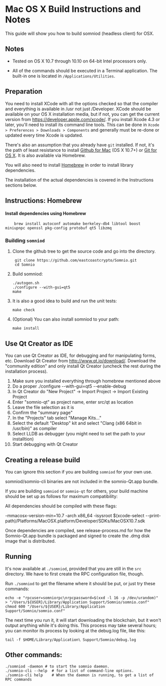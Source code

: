 Mac OS X Build Instructions and Notes
====================================
This guide will show you how to build somniod (headless client) for OSX.

Notes
-----

* Tested on OS X 10.7 through 10.10 on 64-bit Intel processors only.

* All of the commands should be executed in a Terminal application. The
built-in one is located in `/Applications/Utilities`.

Preparation
-----------

You need to install XCode with all the options checked so that the compiler
and everything is available in /usr not just /Developer. XCode should be
available on your OS X installation media, but if not, you can get the
current version from https://developer.apple.com/xcode/. If you install
Xcode 4.3 or later, you'll need to install its command line tools. This can
be done in `Xcode > Preferences > Downloads > Components` and generally must
be re-done or updated every time Xcode is updated.

There's also an assumption that you already have `git` installed. If
not, it's the path of least resistance to install [Github for Mac](https://mac.github.com/)
(OS X 10.7+) or
[Git for OS X](https://code.google.com/p/git-osx-installer/). It is also
available via Homebrew.

You will also need to install [Homebrew](http://brew.sh) in order to install library
dependencies.

The installation of the actual dependencies is covered in the Instructions
sections below.

Instructions: Homebrew
----------------------

#### Install dependencies using Homebrew

        brew install autoconf automake berkeley-db4 libtool boost miniupnpc openssl pkg-config protobuf qt5 libzmq

### Building `somniod`

1. Clone the github tree to get the source code and go into the directory.

        git clone https://github.com/eastcoastcrypto/Somnio.git
        cd Somnio

2.  Build somniod:

        ./autogen.sh
        ./configure --with-gui=qt5
        make

3.  It is also a good idea to build and run the unit tests:

        make check

4.  (Optional) You can also install somniod to your path:

        make install

Use Qt Creator as IDE
------------------------
You can use Qt Creator as IDE, for debugging and for manipulating forms, etc.
Download Qt Creator from http://www.qt.io/download/. Download the "community edition" and only install Qt Creator (uncheck the rest during the installation process).

1. Make sure you installed everything through homebrew mentioned above
2. Do a proper ./configure --with-gui=qt5 --enable-debug
3. In Qt Creator do "New Project" -> Import Project -> Import Existing Project
4. Enter "somnio-qt" as project name, enter src/qt as location
5. Leave the file selection as it is
6. Confirm the "summary page"
7. In the "Projects" tab select "Manage Kits..."
8. Select the default "Desktop" kit and select "Clang (x86 64bit in /usr/bin)" as compiler
9. Select LLDB as debugger (you might need to set the path to your installtion)
10. Start debugging with Qt Creator

Creating a release build
------------------------
You can ignore this section if you are building `somniod` for your own use.

somniod/somnio-cli binaries are not included in the somnio-Qt.app bundle.

If you are building `somniod` or `somnio-qt` for others, your build machine should be set up
as follows for maximum compatibility:

All dependencies should be compiled with these flags:

 -mmacosx-version-min=10.7
 -arch x86_64
 -isysroot $(xcode-select --print-path)/Platforms/MacOSX.platform/Developer/SDKs/MacOSX10.7.sdk

Once dependencies are compiled, see release-process.md for how the Somnio-Qt.app
bundle is packaged and signed to create the .dmg disk image that is distributed.

Running
-------

It's now available at `./somniod`, provided that you are still in the `src`
directory. We have to first create the RPC configuration file, though.

Run `./somniod` to get the filename where it should be put, or just try these
commands:

    echo -e "rpcuser=somniorpc\nrpcpassword=$(xxd -l 16 -p /dev/urandom)" > "/Users/${USER}/Library/Application Support/Somnio/somnio.conf"
    chmod 600 "/Users/${USER}/Library/Application Support/Somnio/somnio.conf"

The next time you run it, it will start downloading the blockchain, but it won't
output anything while it's doing this. This process may take several hours;
you can monitor its process by looking at the debug.log file, like this:

    tail -f $HOME/Library/Application\ Support/Somnio/debug.log

Other commands:
-------

    ./somniod -daemon # to start the somnio daemon.
    ./somnio-cli --help  # for a list of command-line options.
    ./somnio-cli help    # When the daemon is running, to get a list of RPC commands

